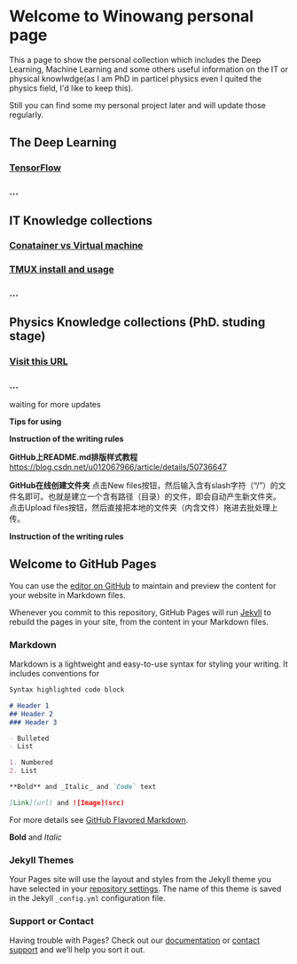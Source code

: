


# Welcome to Winowang personal page


This a page to show the personal collection which includes the Deep Learning, Machine Learning and some others useful information on the IT or physical knowlwdge(as I am PhD in particel physics even I quited the physics field, I'd like to keep this).

Still you can find some my personal project later and will update those regularly. 

## The Deep Learning 
 ### [TensorFlow](https://github.com/Winowang/Winowang.github.io/blob/master/Deep%20Learning/TensorFlow/BasicInfo.md)
 ### ...
 
 
 
## IT Knowledge collections
 ### [Conatainer vs Virtual machine](https://github.com/Winowang/Winowang.github.io/blob/master/IT/Container_vs_VM.md)
 ### [TMUX install and usage](https://github.com/Winowang/Winowang.github.io/blob/master/IT/Tmux.md)
 ### ...
 
 

## Physics Knowledge collections (PhD. studing stage)
 ### [Visit this URL](https://github.com/Winowang/Winowang.github.io/tree/master/Physics)
 ### ...
 
  
 waiting for more updates


**Tips for using**

**Instruction of the writing rules**

**GitHub上README.md排版样式教程**
https://blog.csdn.net/u012067966/article/details/50736647


**GitHub在线创建文件夹**
点击New files按钮，然后输入含有slash字符（“/”）的文件名即可。也就是建立一个含有路径（目录）的文件，即会自动产生新文件夹。
点击Upload files按钮，然后直接把本地的文件夹（内含文件）拖进去批处理上传。

**Instruction of the writing rules**


## Welcome to GitHub Pages

You can use the [editor on GitHub](https://github.com/Winowang/Winowang.github.io/edit/master/README.md) to maintain and preview the content for your website in Markdown files.

Whenever you commit to this repository, GitHub Pages will run [Jekyll](https://jekyllrb.com/) to rebuild the pages in your site, from the content in your Markdown files.

### Markdown

Markdown is a lightweight and easy-to-use syntax for styling your writing. It includes conventions for

```markdown
Syntax highlighted code block

# Header 1
## Header 2
### Header 3

- Bulleted
- List

1. Numbered
2. List

**Bold** and _Italic_ and `Code` text

[Link](url) and ![Image](src)
```

For more details see [GitHub Flavored Markdown](https://guides.github.com/features/mastering-markdown/).


**Bold** and _Italic_


### Jekyll Themes

Your Pages site will use the layout and styles from the Jekyll theme you have selected in your [repository settings](https://github.com/Winowang/Winowang.github.io/settings). The name of this theme is saved in the Jekyll `_config.yml` configuration file.

### Support or Contact

Having trouble with Pages? Check out our [documentation](https://help.github.com/categories/github-pages-basics/) or [contact support](https://github.com/contact) and we’ll help you sort it out.
